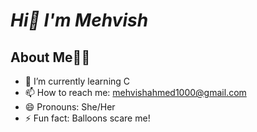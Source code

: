 # *Hi👋 I'm Mehvish*

## About Me👩‍🎓
- 🌱 I’m currently learning C
- 📫 How to reach me: mehvishahmed1000@gmail.com
- 😄 Pronouns: She/Her
- ⚡ Fun fact: Balloons scare me!
